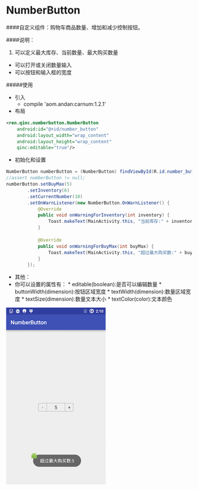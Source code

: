 # NumberButton

####自定义组件：购物车商品数量、增加和减少控制按钮。

####说明：
1. 可以定义最大库存、当前数量、最大购买数量
* 可以打开或关闭数量输入
* 可以按钮和输入框的宽度

#####使用
* 引入 
	* compile 'aom.andan:carnum:1.2.1'
* 布局

```xml
<ren.qinc.numberbutton.NumberButton
    android:id="@+id/number_button"
    android:layout_width="wrap_content"
    android:layout_height="wrap_content"
    qinc:editable="true"/>
```

* 初始化和设置

```java
NumberButton numberButton = (NumberButton) findViewById(R.id.number_button);
//assert numberButton != null;
numberButton.setBuyMax(5)
        .setInventory(6)
        .setCurrentNumber(10)
        .setOnWarnListener(new NumberButton.OnWarnListener() {
            @Override
            public void onWarningForInventory(int inventory) {
                Toast.makeText(MainActivity.this, "当前库存:" + inventory, Toast.LENGTH_SHORT).show();
            }

            @Override
            public void onWarningForBuyMax(int buyMax) {
                Toast.makeText(MainActivity.this, "超过最大购买数:" + buyMax, Toast.LENGTH_SHORT).show();
            }
        });

```
* 其他：
 * 你可以设置的属性有：
		* editable(boolean):是否可以编辑数量
		* buttonWidth(dimension):按钮区域宽度
		* textWidth(dimension):数量区域宽度
		* textSize(dimension):数量文本大小
		* textColor(color):文本颜色

![image](image/device-2016-04-30-021008.png)
